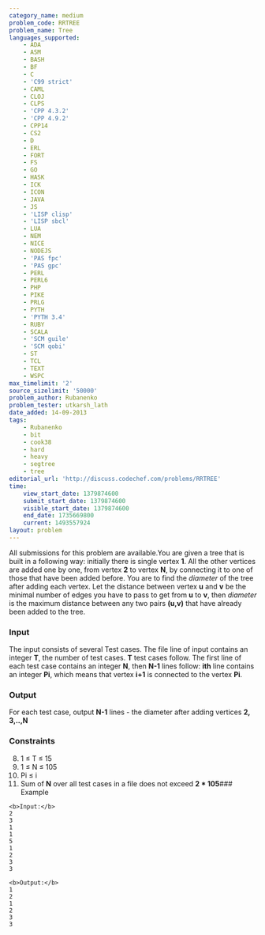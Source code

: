```yaml
---
category_name: medium
problem_code: RRTREE
problem_name: Tree
languages_supported:
    - ADA
    - ASM
    - BASH
    - BF
    - C
    - 'C99 strict'
    - CAML
    - CLOJ
    - CLPS
    - 'CPP 4.3.2'
    - 'CPP 4.9.2'
    - CPP14
    - CS2
    - D
    - ERL
    - FORT
    - FS
    - GO
    - HASK
    - ICK
    - ICON
    - JAVA
    - JS
    - 'LISP clisp'
    - 'LISP sbcl'
    - LUA
    - NEM
    - NICE
    - NODEJS
    - 'PAS fpc'
    - 'PAS gpc'
    - PERL
    - PERL6
    - PHP
    - PIKE
    - PRLG
    - PYTH
    - 'PYTH 3.4'
    - RUBY
    - SCALA
    - 'SCM guile'
    - 'SCM qobi'
    - ST
    - TCL
    - TEXT
    - WSPC
max_timelimit: '2'
source_sizelimit: '50000'
problem_author: Rubanenko
problem_tester: utkarsh_lath
date_added: 14-09-2013
tags:
    - Rubanenko
    - bit
    - cook38
    - hard
    - heavy
    - segtree
    - tree
editorial_url: 'http://discuss.codechef.com/problems/RRTREE'
time:
    view_start_date: 1379874600
    submit_start_date: 1379874600
    visible_start_date: 1379874600
    end_date: 1735669800
    current: 1493557924
layout: problem
---
```

All submissions for this problem are available.You are given a tree that is built in a following way: initially there is single vertex **1**. All the other vertices are added one by one, from vertex **2** to vertex **N**, by connecting it to one of those that have been added before. You are to find the *diameter* of the tree after adding each vertex. Let the distance between vertex **u** and **v** be the minimal number of edges you have to pass to get from **u** to **v**, then *diameter* is the maximum distance between any two pairs **(u,v)** that have already been added to the tree.

### Input

The input consists of several Test cases. The file line of input contains an integer **T**, the number of test cases. **T** test cases follow.
The first line of each test case contains an integer **N**, then **N-1** lines follow: **ith** line contains an integer **Pi**, which means that vertex **i+1** is connected to the vertex **Pi**.

### Output

For each test case, output **N-1** lines - the diameter after adding vertices **2, 3,..,N**

### Constraints


8. 1 ≤ T ≤ 15
9. 1 ≤ N ≤ 105
10. Pi ≤ i
11. Sum of **N** over all test cases in a file does not exceed **2 \* 105**### Example
  
  ```
  <b>Input:</b>
  2
  3
  1
  1
  5
  1
  2
  3
  3
  
  <b>Output:</b>
  1
  2
  1
  2
  3
  3
  ```
